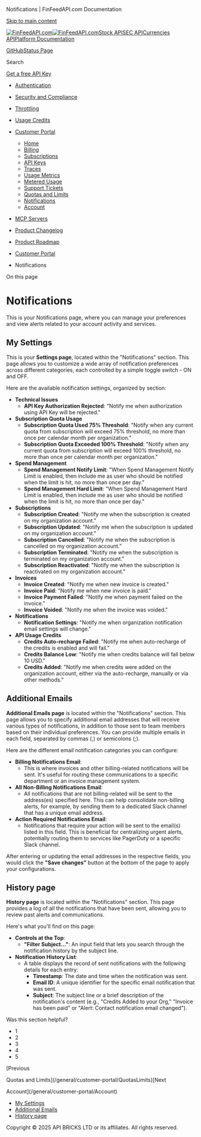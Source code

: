 Notifications | FinFeedAPI.com Documentation




[Skip to main content](#__docusaurus_skipToContent_fallback)

[![FinFeedAPI.com](https://cdn.sanity.io/images/xpx4czto/production/875913d8710b3054c19fad19673dc5592614265e-773x184.svg)![FinFeedAPI.com](https://cdn.sanity.io/images/xpx4czto/production/875913d8710b3054c19fad19673dc5592614265e-773x184.svg)](https://www.finfeedapi.com)[Stock API](/stock-api/)[SEC API](/sec-api/)[Currencies API](/currencies-api/)[Platform Documentation](/general/authentication)

[GitHub](https://github.com/api-bricks/api-bricks-sdk)[Status Page](https://status.finfeedapi.com)

Search

[Get a free API Key](https://console.finfeedapi.com/?link=/apikeys/create)

* [Authentication](/general/authentication)
* [Security and Compliance](/general/security)
* [Throttling](/general/throttling)
* [Usage Credits](/general/usage-credits)
* [Customer Portal](/general/customer-portal/)

  + [Home](/general/customer-portal/home)
  + [Billing](/general/customer-portal/billing)
  + [Subscriptions](/general/customer-portal/subscriptions)
  + [API Keys](/general/customer-portal/APIKeys)
  + [Traces](/general/customer-portal/Traces)
  + [Usage Metrics](/general/customer-portal/UsageMetrics)
  + [Metered Usage](/general/customer-portal/MeteredUsage)
  + [Support Tickets](/general/customer-portal/SupportTickets)
  + [Quotas and Limits](/general/customer-portal/QuotasLimits)
  + [Notifications](/general/customer-portal/Notifications)
  + [Account](/general/customer-portal/Account)
* [MCP Servers](/general/mcp-servers)
* [Product Changelog](/general/changelog/)
* [Product Roadmap](/general/roadmap)

* [Customer Portal](/general/customer-portal/)
* Notifications

On this page

Notifications
=============

This is your Notifications page, where you can manage your preferences and view alerts related to your account activity and services.

My Settings[​](/general/customer-portal/Notifications#my-settings "Direct link to My Settings")
-----------------------------------------------------------------------------------------------

This is your **Settings page**, located within the "Notifications" section. This page allows you to customize a wide array of notification preferences across different categories, each controlled by a simple toggle switch - ON and OFF.

Here are the available notification settings, organized by section:

* **Technical Issues**
  + **API Key Authorization Rejected**: "Notify me when authorization using API Key will be rejected."
* **Subscription Quota Usage**
  + **Subscription Quota Used 75% Threshold**: "Notify when any current quota from subscription will exceed 75% threshold, no more than once per calendar month per organization."
  + **Subscription Quota Exceeded 100% Threshold**: "Notify when any current quota from subscription will exceed 100% threshold, no more than once per calendar month per organization."
* **Spend Management**
  + **Spend Management Notify Limit**: "When Spend Management Notify Limit is enabled, then include me as user who should be notified when the limit is hit, no more than once per day."
  + **Spend Management Hard Limit**: "When Spend Management Hard Limit is enabled, then include me as user who should be notified when the limit is hit, no more than once per day."
* **Subscriptions**
  + **Subscription Created**: "Notify me when the subscription is created on my organization account."
  + **Subscription Updated**: "Notify me when the subscription is updated on my organization account."
  + **Subscription Cancelled**: "Notify me when the subscription is cancelled on my organization account."
  + **Subscription Terminated**: "Notify me when the subscription is terminated on my organization account."
  + **Subscription Reactivated**: "Notify me when the subscription is reactivated on my organization account."
* **Invoices**
  + **Invoice Created**: "Notify me when new invoice is created."
  + **Invoice Paid**: "Notify me when new invoice is paid."
  + **Invoice Payment Failed**: "Notify me when payment failed on the invoice."
  + **Invoice Voided**: "Notify me when the invoice was voided."
* **Notifications**
  + **Notification Settings**: "Notify me when organization notification email settings will change."
* **API Usage Credits**
  + **Credits Auto-recharge Failed**: "Notify me when auto-recharge of the credits is enabled and will fail."
  + **Credits Balance Low**: "Notify me when credits balance will fall below 10 USD."
  + **Credits Added**: "Notify me when credits were added on the organization account, either via the auto-recharge, manually or via other methods."

Additional Emails[​](/general/customer-portal/Notifications#additional-emails "Direct link to Additional Emails")
-----------------------------------------------------------------------------------------------------------------

**Additional Emails page** is located within the "Notifications" section. This page allows you to specify additional email addresses that will receive various types of notifications, in addition to those sent to team members based on their individual preferences. You can provide multiple emails in each field, separated by commas (,) or semicolons (;).

Here are the different email notification categories you can configure:

* **Billing Notifications Email**:
  + This is where invoices and other billing-related notifications will be sent. It's useful for routing these communications to a specific department or an invoice management system.
* **All Non-Billing Notifications Email**:
  + All notifications that are not billing-related will be sent to the address(es) specified here. This can help consolidate non-billing alerts, for example, by sending them to a dedicated Slack channel that has a unique email address.
* **Action Required Notifications Email**:
  + Notifications that require your action will be sent to the email(s) listed in this field. This is beneficial for centralizing urgent alerts, potentially routing them to services like PagerDuty or a specific Slack channel.

After entering or updating the email addresses in the respective fields, you would click the **"Save changes"** button at the bottom of the page to apply your configurations.

History page[​](/general/customer-portal/Notifications#history-page "Direct link to History page")
--------------------------------------------------------------------------------------------------

**History page** is located within the "Notifications" section. This page provides a log of all the notifications that have been sent, allowing you to review past alerts and communications.

Here's what you'll find on this page:

* **Controls at the Top**:
  + **"Filter Subject..."**: An input field that lets you search through the notification history by the subject line.
* **Notification History List**:
  + A table displays the record of sent notifications with the following details for each entry:
    - **Timestamp**: The date and time when the notification was sent.
    - **Email ID**: A unique identifier for the specific email notification that was sent.
    - **Subject**: The subject line or a brief description of the notification's content (e.g., "Credits Added to your Org," "Invoice has been paid" or "Alert: Contact notification email changed").

Was this section helpful?

* 1
* 2
* 3
* 4
* 5

[Previous

Quotas and Limits](/general/customer-portal/QuotasLimits)[Next

Account](/general/customer-portal/Account)

* [My Settings](/general/customer-portal/Notifications#my-settings)
* [Additional Emails](/general/customer-portal/Notifications#additional-emails)
* [History page](/general/customer-portal/Notifications#history-page)

Copyright © 2025 API BRICKS LTD or its affiliates. All rights reserved.